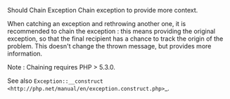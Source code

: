 Should Chain Exception
Chain exception to provide more context.

When catching an exception and rethrowing another one, it is recommended to chain the exception : this means providing the original exception, so that the final recipient has a chance to track the origin of the problem. This doesn't change the thrown message, but provides more information.

Note : Chaining requires PHP > 5.3.0.

<?php
    try {
        throw new Exception('Exception 1', 1);
    } catch (\Exception $e) {
        throw new Exception('Exception 2', 2, $e); 
        // Chaining here. 

    }
?>

See also `Exception::__construct <http://php.net/manual/en/exception.construct.php>`_.
